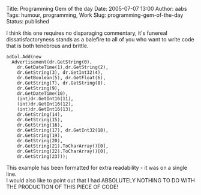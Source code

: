 Title: Programming Gem of the day
Date: 2005-07-07 13:00
Author: aabs
Tags: humour, programming, Work
Slug: programming-gem-of-the-day
Status: published

I think this one requires no disparaging commentary, it's funereal dissatisfactoryness stands as a balefire to all of you who want to write code that is both tenebrous and brittle.

    adCol.Add(new
      Advertisement(dr.GetString(0),
        dr.GetDateTime(1),dr.GetString(2),
        dr.GetString(3), dr.GetInt32(4),
        dr.GetBoolean(5), dr.GetFloat(6),
        dr.GetString(7), dr.GetString(8),
        dr.GetString(9),
        dr.GetDateTime(10),
        (int)dr.GetInt16(11),
        (int)dr.GetInt16(12),
        (int)dr.GetInt16(13),
        dr.GetString(14),
        dr.GetString(15),
        dr.GetString(16),
        dr.GetString(17), dr.GetInt32(18),
        dr.GetString(19),
        dr.GetString(20),
        dr.GetString(21).ToCharArray()[0],
        dr.GetString(22).ToCharArray()[0],
        dr.GetString(23)));

This example has been formatted for extra readability - it was on a single line.  
I would also like to point out that I had ABSOLUTELY NOTHING TO DO WITH THE PRODUCTION OF THIS PIECE OF CODE!
